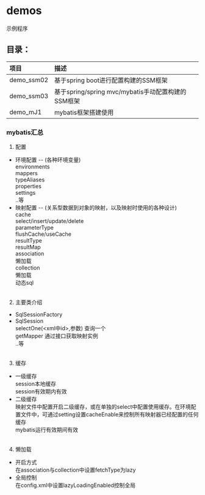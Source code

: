 # demos
示例程序
## 目录：

 |项目|描述|
 |:--|:--|
 |demo_ssm02|基于spring boot进行配置构建的SSM框架|
 |demo_ssm03|基于spring/spring mvc/mybatis手动配置构建的SSM框架|
 |demo_mJ1|mybatis框架搭建使用|
### mybatis汇总
1. 配置
* 环境配置 -- (各种环境变量)<br />
  environments<br />
  mappers<br />
  typeAliases<br />
  properties<br />
  settings<br />
  ..等
* 映射配置 -- (关系型数据到对象的映射，以及映射时使用的各种设计)<br />
  cache<br />
  select/insert/update/delete<br />
  parameterType<br />
  flushCache/useCache<br />
  resultType<br />
  resultMap<br />
    association<br />
      懒加载<br />
    collection<br />
      懒加载<br />
  动态sql<br /><br />
2. 主要类介绍
  * SqlSessionFactory<br />
  * SqlSession<br />
    selectOne(<xml中id>,参数)  查询一个<br />
    getMapper  通过接口获取映射实例<br />
    ..等<br /><br />
3. 缓存
  * 一级缓存<br />
  session本地缓存<br />
  session有效期内有效
  * 二级缓存<br />
  映射文件中配置<cache />开启二级缓存，或在单独的select中配置使用缓存。在环境配置文件中，可通过setting设置cacheEnable来控制所有映射器已经配置的任何缓存<br />
  mybatis运行有效期间有效
  <br /><br />
4. 懒加载
 * 开启方式<br />
  在association与collection中设置fetchType为lazy  
 * 全局控制<br />
  在config.xml中设置lazyLoadingEnabled控制全局  
  <br />
